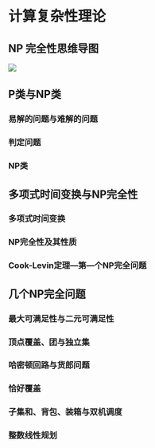 # 计算复杂性理论

<!-- toc -->

## NP 完全性思维导图

![](https://cdn.jsdelivr.net/gh/Rosefinch-Midsummer/MyImagesHost03/img/20240602124403.png)

## P类与NP类

### 易解的问题与难解的问题

### 判定问题
### NP类

## 多项式时间变换与NP完全性
### 多项式时间变换
### NP完全性及其性质

### Cook-Levin定理—第—个NP完全问题

## 几个NP完全问题
### 最大可满足性与二元可满足性
### 顶点覆盖、团与独立集
### 哈密顿回路与货郎问题
### 恰好覆盖
### 子集和、背包、装箱与双机调度
### 整数线性规划